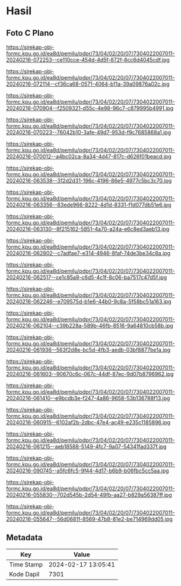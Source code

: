 # Hasil

## Foto C Plano

https://sirekap-obj-formc.kpu.go.id/ea8d/pemilu/pdpr/73/04/02/20/07/7304022007011-20240216-072253--ce110cce-454d-4d5f-872f-8cc6d4045cdf.jpg

https://sirekap-obj-formc.kpu.go.id/ea8d/pemilu/pdpr/73/04/02/20/07/7304022007011-20240216-072114--cf36ca68-0571-4064-b11a-39a09876a02c.jpg

https://sirekap-obj-formc.kpu.go.id/ea8d/pemilu/pdpr/73/04/02/20/07/7304022007011-20240216-070904--f2509321-d55c-4e98-96c7-c879995b4991.jpg

https://sirekap-obj-formc.kpu.go.id/ea8d/pemilu/pdpr/73/04/02/20/07/7304022007011-20240216-070223--76042b10-3afe-49d7-953d-f9c7685868a1.jpg

https://sirekap-obj-formc.kpu.go.id/ea8d/pemilu/pdpr/73/04/02/20/07/7304022007011-20240216-070012--a4bc02ca-8a34-4d47-817c-d626f01beacd.jpg

https://sirekap-obj-formc.kpu.go.id/ea8d/pemilu/pdpr/73/04/02/20/07/7304022007011-20240216-063538--312d2d31-196c-4196-86e5-4977c5bc3c70.jpg

https://sirekap-obj-formc.kpu.go.id/ea8d/pemilu/pdpr/73/04/02/20/07/7304022007011-20240216-063356--83ede966-8222-4d1d-8331-f1d077db51e6.jpg

https://sirekap-obj-formc.kpu.go.id/ea8d/pemilu/pdpr/73/04/02/20/07/7304022007011-20240216-063130--8f215162-5851-4a70-a24a-e6c8ed3aeb13.jpg

https://sirekap-obj-formc.kpu.go.id/ea8d/pemilu/pdpr/73/04/02/20/07/7304022007011-20240216-062802--c7adfae7-e314-4946-8faf-74de3be34c8a.jpg

https://sirekap-obj-formc.kpu.go.id/ea8d/pemilu/pdpr/73/04/02/20/07/7304022007011-20240216-062517--ce1c85a9-c6d5-4c1f-8c06-ba7517c47d5f.jpg

https://sirekap-obj-formc.kpu.go.id/ea8d/pemilu/pdpr/73/04/02/20/07/7304022007011-20240216-062246--e709575d-b1e6-44b0-9c8a-5f58bc51a163.jpg

https://sirekap-obj-formc.kpu.go.id/ea8d/pemilu/pdpr/73/04/02/20/07/7304022007011-20240216-062104--c39b228a-589b-46fb-8516-9a64810cb58b.jpg

https://sirekap-obj-formc.kpu.go.id/ea8d/pemilu/pdpr/73/04/02/20/07/7304022007011-20240216-061936--563f2d8e-bc5d-4fb3-aedb-03bf8877be1a.jpg

https://sirekap-obj-formc.kpu.go.id/ea8d/pemilu/pdpr/73/04/02/20/07/7304022007011-20240216-061603--90670c6c-067c-44df-87ec-9d07b8796962.jpg

https://sirekap-obj-formc.kpu.go.id/ea8d/pemilu/pdpr/73/04/02/20/07/7304022007011-20240216-061410--e9bcdb3e-f247-4a86-9658-53b136788f13.jpg

https://sirekap-obj-formc.kpu.go.id/ea8d/pemilu/pdpr/73/04/02/20/07/7304022007011-20240216-060915--6102af2b-2dbc-47e4-ac49-e235c1185896.jpg

https://sirekap-obj-formc.kpu.go.id/ea8d/pemilu/pdpr/73/04/02/20/07/7304022007011-20240216-061215--aeb18588-5149-4fc7-9a07-54341fad337f.jpg

https://sirekap-obj-formc.kpu.go.id/ea8d/pemilu/pdpr/73/04/02/20/07/7304022007011-20240216-090745--a5fc6fc5-9f44-4d17-b6b9-b06fbc5cc5aa.jpg

https://sirekap-obj-formc.kpu.go.id/ea8d/pemilu/pdpr/73/04/02/20/07/7304022007011-20240216-055830--702d545b-2d54-49fb-aa27-b829a56387ff.jpg

https://sirekap-obj-formc.kpu.go.id/ea8d/pemilu/pdpr/73/04/02/20/07/7304022007011-20240216-055647--56d0681f-8569-47b8-81e2-be714969dd05.jpg


## Metadata

| Key        | Value               |
| ---------- | ------------------- |
| Time Stamp | 2024-02-17 13:05:41 |
| Kode Dapil | 7301                |



